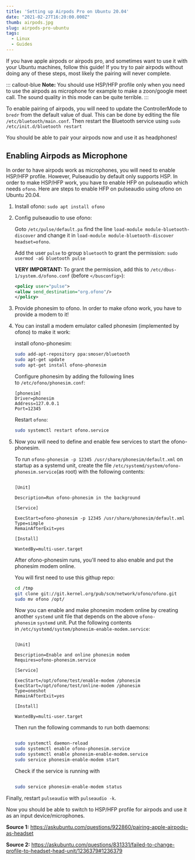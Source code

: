 ```yaml
---
title: 'Setting up Airpods Pro on Ubuntu 20.04'
date: "2021-02-27T16:20:00.000Z"
thumb: airpods.jpg
slug: airpods-pro-ubuntu
tags:
  - Linux
  - Guides
---
```


If you have apple airpods or airpods pro, and sometimes want to use it with your Ubuntu machines,
follow this guide! If you try to pair airpods without doing any of these steps, most likely the
pairing will never complete.

::: callout-blue
**Note:** You should use HSP/HFP profile only when you need to use the airpods as microphone for
example to make a zoon/google meet call. The sound quality in this mode can be quite terrible.
:::

To enable pairing of airpods, you will need to update the ControllerMode to `bredr` from the
default value of dual. This can be done by editing the file `/etc/bluetooth/main.conf`.
Then restart the Bluetooth service using `sudo /etc/init.d/bluetooth restart`

You should be able to pair your airpods now and use it as headphones!

## Enabling Airpods as Microphone

In order to have airpods work as microphones, you will need to enable HSP/HFP profile. However,
Pulseaudio by default only supports HSP. In order to make HSP/HFP work, you have to enable HFP on
pulseaudio which needs `ofono`. Here are steps to enable HFP on pulseaudio using ofono on
Ubuntu 20.04.

1. Install ofono: `sudo apt install ofono`

2. Config pulseaudio to use ofono:

    Goto `/etc/pulse/default.pa` find the line `load-module module-bluetooth-discover` and change
    it in `load-module module-bluetooth-discover headset=ofono`.

    Add the user `pulse` to group `bluetooth` to grant the permission:
    `sudo usermod -aG bluetooth pulse`

    **VERY IMPORTANT:** To grant the permission, add this to `/etc/dbus-1/system.d/ofono.conf`
    (before `</busconfig>`):

    ```xml
    <policy user="pulse">
    <allow send_destination="org.ofono"/>
    </policy>
    ```

3. Provide phonesim to ofono. In order to make ofono work, you have to provide a modem to it!
4. You can install a modem emulator called phonesim (implemented by ofono) to make it work:

    install ofono-phonesim:

    ```bash
    sudo add-apt-repository ppa:smoser/bluetooth
    sudo apt-get update
    sudo apt-get install ofono-phonesim
    ```

    Configure phonesim by adding the following lines to `/etc/ofono/phonesim.conf`:

    ```
    [phonesim]
    Driver=phonesim
    Address=127.0.0.1
    Port=12345
    ```

    Restart `ofono`:

    ```bash
    sudo systemctl restart ofono.service
    ```

5. Now you will need to define and enable few services to start the ofono-phonesim.

    To run `ofono-phonesim -p 12345 /usr/share/phonesim/default.xml` on startup as a systemd unit,
    create the file `/etc/systemd/system/ofono-phonesim.service`(as root) with the following
    contents:

    ```

    [Unit]

    Description=Run ofono-phonesim in the background

    [Service]

    ExecStart=ofono-phonesim -p 12345 /usr/share/phonesim/default.xml
    Type=simple
    RemainAfterExit=yes

    [Install]

    WantedBy=multi-user.target
    ```

    After ofono-phonesim runs, you'll need to also enable and put the phonesim modem online.

    You will first need to use this githup repo:

    ```bash
    cd /tmp
    git clone git://git.kernel.org/pub/scm/network/ofono/ofono.git
    sudo mv ofono /opt/
    ```

    Now you can enable and make phonesim modem online by creating another `systemd` unit file that
    depends on the above `ofono-phonesim` `systemd` unit. Put the following contents
    in `/etc/systemd/system/phonesim-enable-modem.service`:

    ```

    [Unit]

    Description=Enable and online phonesim modem
    Requires=ofono-phonesim.service

    [Service]

    ExecStart=/opt/ofone/test/enable-modem /phonesim
    ExecStart=/opt/ofone/test/online-modem /phonesim
    Type=oneshot
    RemainAfterExit=yes

    [Install]

    WantedBy=multi-user.target
    ```

    Then run the following commands to run both daemons:

    ```bash

    sudo systemctl daemon-reload
    sudo systemctl enable ofono-phonesim.service
    sudo systemctl enable phonesim-enable-modem.service
    sudo service phonesim-enable-modem start
    ```

    Check if the service is running with

    ```bash

    sudo service phonesim-enable-modem status
    ```

Finally, restart `pulseaudio` with `pulseaudio -k`.

Now you should be able to switch to HSP/HFP profile for airpods and use it as an
input device/microphones.

**Source 1:** https://askubuntu.com/questions/922860/pairing-apple-airpods-as-headset

**Source 2:** https://askubuntu.com/questions/831331/failed-to-change-profile-to-headset-head-unit/1236379#1236379
